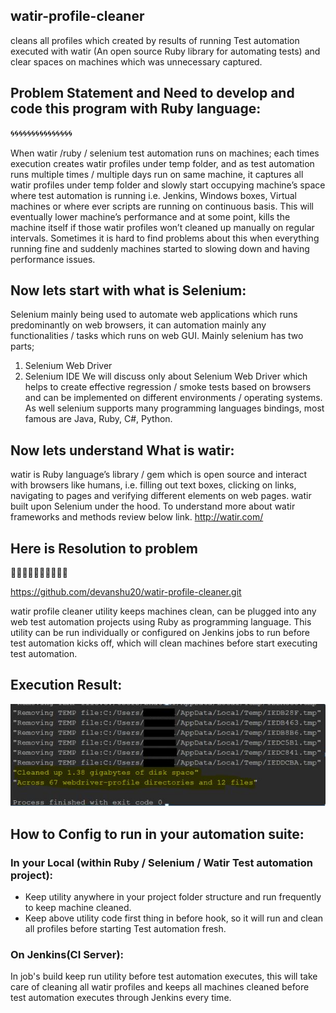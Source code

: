## watir-profile-cleaner
cleans all profiles which created by results of running Test automation executed with watir (An open source Ruby library for automating tests) and clear spaces on machines which was unnecessary captured.
## Problem Statement and Need to develop and code this program with Ruby language:
:cyclone::cyclone::cyclone::cyclone::cyclone::cyclone::cyclone::cyclone::cyclone::cyclone::cyclone::cyclone::cyclone::cyclone::cyclone:

When watir /ruby / selenium test automation runs on machines; each times execution creates watir profiles under temp folder, and as test automation runs multiple times / multiple days run on same machine, it captures all watir profiles under temp folder and slowly start occupying machine’s space where test automation is running i.e. Jenkins, Windows boxes, Virtual machines or where ever scripts are running on continuous basis. This will eventually lower machine’s performance and at some point, kills the machine itself if those watir profiles won’t cleaned up manually on regular intervals. Sometimes it is hard to find problems about this when everything running fine and suddenly machines started to slowing down and having performance issues.

## Now lets start with what is Selenium:
Selenium mainly being used to automate web applications which runs predominantly on web browsers, it can automation mainly any functionalities / tasks which runs on web GUI. Mainly selenium has two parts; 
1. Selenium Web Driver 
2. Selenium IDE 
We will discuss only about Selenium Web Driver which helps to create effective regression / smoke tests based on browsers and can be implemented on different environments / operating systems. As well selenium supports many programming languages bindings, most famous are Java, Ruby, C#, Python. 

## Now lets understand What is watir:
             
watir is Ruby language’s library / gem which is open source and interact with browsers like humans, i.e. filling out text boxes, clicking on links, navigating to pages and verifying different elements on web pages. watir built upon Selenium under the hood. To understand more about watir frameworks and methods review below link.
http://watir.com/

## Here is Resolution to problem

:loudspeaker::loudspeaker::loudspeaker::loudspeaker::loudspeaker::loudspeaker::loudspeaker::loudspeaker::loudspeaker::loudspeaker:

https://github.com/devanshu20/watir-profile-cleaner.git

watir profile cleaner utility keeps machines clean, can be plugged into any web test automation projects using Ruby as programming language. This utility can be run individually or configured on Jenkins jobs to run before test automation kicks off, which will clean machines before start executing test automation.

## Execution Result:

![Screenshot](executionResults.JPG)

## How to Config to run in your automation suite:

### In your Local (within Ruby / Selenium / Watir Test automation project):

  -	Keep utility anywhere in your project folder structure and run frequently to keep machine cleaned.
  -	Keep above utility code first thing in before hook, so it will run and clean all profiles before starting Test automation fresh.

### On Jenkins(CI Server):

In job's build keep run utility before test automation executes, this will take care of cleaning all watir profiles and keeps all machines cleaned before test automation executes through Jenkins every time.

